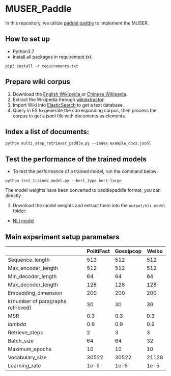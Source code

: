 # MUSER_Paddle
In this repository, we utilize <a href="https://github.com/PaddlePaddle/Paddle">paddel paddle</a> to implement the MUSER.

## How to set up
* Python3.7 
* Install all packages in requirement.txt.
```shell script
pip3 install -r requirements.txt
```

## Prepare wiki corpus
1) Download the <a href="https://dumps.wikimedia.org/enwiki/latest/">English Wikipedia </a> or <a href="https://dumps.wikimedia.org/zhwiki/latest/">Chinese Wikipedia</a>.
2) Extract the Wikipedia through <a href="https://github.com/attardi/wikiextractor">wikiextractor</a>.
3) Import Wiki into <a href="https://github.com/elastic/elasticsearch">ElasticSearch</a> to get a text database.
4) Query in ES to generate the corresponding corpus, then process the corpus to get a jsonl file with documents as elements.

   
## Index a list of documents:
```
python multi_step_retriever_paddle.py --index example_docs.jsonl
```


## Test the performance of the trained models
* To test the performance of a trained model, run the command below:
```shell script
python test_trained_model.py --bert_type bert-large
```

The model weights have been converted to paddlepaddle format, you can directly

1) Download the model weights and extract them into the `output/nli_model` folder:

 - <a href="https://drive.google.com/drive/folders/1_JGLjGuVh2ZJhtrmn1yIMtqaJOzka6i1?usp=sharing">NLI model</a>



## Main experiment setup parameters

| |PolitiFact| Gossipcop| Weibo|
|-|-|-|-|
| Sequence_length | 512|512 |512 |
| Max_encoder_length | 512|512 |512 |
| Min_decoder_length | 64|64 |64 |
| Max_decoder_length | 128|128 |128 |
| Embedding_dimension | 200| 200| 200|
| k(number of paragraphs retrieved) |30 |30 |30 |
| MSR| 0.3| 0.3| 0.3|
|$lambda$ |0.9 |0.9 |0.9 |
| Retrieve_steps | 2| 3| 3|
| Batch_size |64 |64 |32 |
| Maximum_epochs |10 |10 |10 |
| Vocabulary_size | 30522|30522 | 21128 |
| Learning_rate | 1e-5| 1e-5| 1e-5|
````
